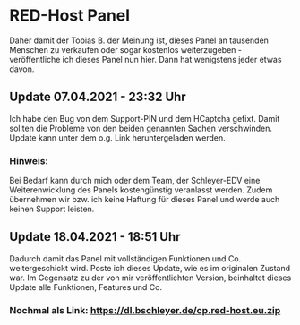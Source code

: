 # RED-Host Panel

Daher damit der Tobias B. der Meinung ist, dieses Panel an tausenden Menschen zu verkaufen oder sogar kostenlos weiterzugeben - veröffentliche ich dieses Panel nun hier. Dann hat wenigstens jeder etwas davon.

## Update 07.04.2021 - 23:32 Uhr
Ich habe den Bug von dem Support-PIN und dem HCaptcha gefixt. Damit sollten die Probleme von den beiden genannten Sachen verschwinden.
Update kann unter dem o.g. Link heruntergeladen werden.

### Hinweis:
Bei Bedarf kann durch mich oder dem Team, der Schleyer-EDV eine Weiterenwicklung des Panels kostengünstig veranlasst werden.
Zudem übernehmen wir bzw. ich keine Haftung für dieses Panel und werde auch keinen Support leisten.

## Update 18.04.2021 - 18:51 Uhr
Dadurch damit das Panel mit vollständigen Funktionen und Co. weitergeschickt wird. Poste ich dieses Update, wie es im originalen Zustand war. 
Im Gegensatz zu der von mir veröffentlichten Version, beinhaltet dieses Update alle Funktionen, Features und Co.


### Nochmal als Link: https://dl.bschleyer.de/cp.red-host.eu.zip
